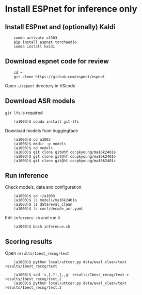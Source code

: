 
# Install ESPnet for inference only

## Install ESPnet and (optionally) Kaldi

        conda activate a1003
        pip install espnet torchaudio
        conda install kaldi

## Download espnet code for review

        cd ~
        git clone https://github.com/espnet/espnet

Open `~/espent` directory in VScode

## Download ASR models

`git lfs` is required

        (a1003)$ conda install git-lfs

Download models from huggingface

        (a1003)$ cd a1003
        (a1003)$ mkdir -p models
        (a1003)$ cd models
        (a1003)$ git clone git@hf.co:pkyoung/ma16k2401a
        (a1003)$ git clone git@hf.co:pkyoung/ma16k2401b
        (a1003)$ git clone git@hf.co:pkyoung/ma16k2401c


## Run inference

Check models, data and configuration

        (a1003)$ cd ~/a1003
        (a1003)$ ls models/ma16k2401a
        (a1003)$ ls data/eval_clean
        (a1003)$ ls conf/decode_asr.yaml

Edit `inference.sh` and run it.

        (a1003)$ bash inference.sh

## Scoring results

Open `results/1best_recog/text`

        (a1003)$ python local/uttcer.py data/eval_clean/text results/1best_recog/text

        (a1003)$ sed 's,[.?!,],,g' results/1best_recog/text > results/1best_recog/text.2
        (a1003)$ python local/uttcer.py data/eval_clean/text results/1best_recog/text.2

